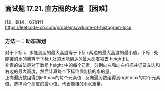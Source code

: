 ## 面试题 17.21. 直方图的水量 【困难】     
[栈，数组，双指针]    
https://leetcode-cn.com/problems/volume-of-histogram-lcci/     

### 方法一：动态规划      
对于下标 i，水能到达的最大高度等于下标 i 两边的最大高度的最小值，下标 i 处能接的水的量等于下标 i 处的水能到达的最大高度减去 height[i]。      
朴素的做法是对于数组 height 中的每个元素，分别向左和向右扫描并记录左边和右边的最大高度，然后计算每个下标位置能接的水的量。        
正向遍历数组得到leftmax的每个元素值，反向遍历数组得到rightmax的每个元素值，选择两个高度的最小值，代表能接的雨水重量。      






